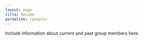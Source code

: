 ```yaml
---
layout: page
title: Resume
permalink: /people/
---
```


Include information about current and past group members here. 
